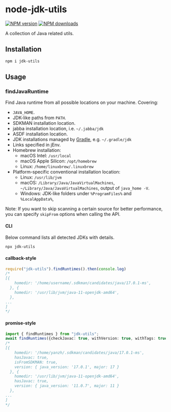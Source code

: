 # node-jdk-utils

<span class="badge-npmversion"><a href="https://npmjs.org/package/jdk-utils" title="View this project on NPM"><img src="https://img.shields.io/npm/v/jdk-utils.svg" alt="NPM version" /></a></span>
<span class="badge-npmdownloads"><a href="https://npmjs.org/package/jdk-utils" title="View this project on NPM"><img src="https://img.shields.io/npm/dm/jdk-utils.svg" alt="NPM downloads" /></a></span>

A collection of Java related utils.

## Installation
```bash
npm i jdk-utils
```

## Usage

### findJavaRuntime

Find Java runtime from all possible locations on your machine.
Covering:
* `JAVA_HOME`.
* JDK-like paths from `PATH`.
* SDKMAN installation location.
* jabba installation location, i.e. `~/.jabba/jdk`
* ASDF installation location.
* JDK installations managed by [Gradle](https://docs.gradle.org/8.1/userguide/toolchains.html), e.g. `~/.gradle/jdk`
* Links specified in jEnv.
* Homebrew installation:
  * macOS Intel: `/usr/local`
  * macOS Apple Silicon: `/opt/homebrew`
  * Linux: `/home/linuxbrew/.linuxbrew`
* Platform-specific conventional installation location:
  * Linux: `/usr/lib/jvm`
  * macOS: `/Library/Java/JavaVirtualMachines`, `~/Library/Java/JavaVirtualMachines`, output of `java_home -V`.
  * Windows: JDK-like folders under `%ProgramFiles%` and `%LocalAppData%`,

Note: If you want to skip scanning a certain source for better performance, you can specify `skipFrom` options when calling the API.

#### CLI

Below command lists all detected JDKs with details.
```bash
npx jdk-utils
```


#### callback-style

```ts
require("jdk-utils").findRuntimes().then(console.log)
/*
[{
    homedir: '/home/username/.sdkman/candidates/java/17.0.1-ms',
  }, {
    homedir: '/usr/lib/jvm/java-11-openjdk-amd64',
  },
...
]
*/
```

#### promise-style
```ts
import { findRuntimes } from "jdk-utils";
await findRuntimes({checkJavac: true, withVersion: true, withTags: true});
/*
[{
    homedir: '/home/yanzh/.sdkman/candidates/java/17.0.1-ms',
    hasJavac: true,
    isFromSDKMAN: true,
    version: { java_version: '17.0.1', major: 17 }
  }, {
    homedir: '/usr/lib/jvm/java-11-openjdk-amd64',
    hasJavac: true,
    version: { java_version: '11.0.7', major: 11 }
  },
...
]
*/
```

